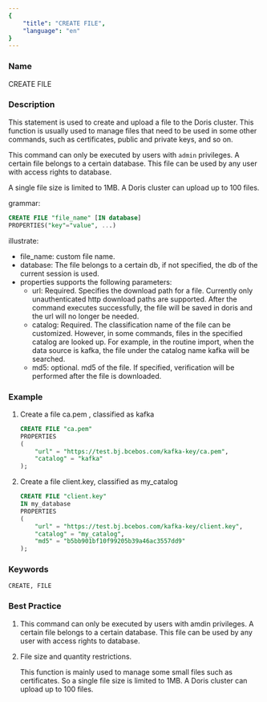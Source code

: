 ```yaml
---
{
    "title": "CREATE FILE",
    "language": "en"
}
---
```


<!--
Licensed to the Apache Software Foundation (ASF) under one
or more contributor license agreements.  See the NOTICE file
distributed with this work for additional information
regarding copyright ownership.  The ASF licenses this file
to you under the Apache License, Version 2.0 (the
"License"); you may not use this file except in compliance
with the License.  You may obtain a copy of the License at

  http://www.apache.org/licenses/LICENSE-2.0

Unless required by applicable law or agreed to in writing,
software distributed under the License is distributed on an
"AS IS" BASIS, WITHOUT WARRANTIES OR CONDITIONS OF ANY
KIND, either express or implied.  See the License for the
specific language governing permissions and limitations
under the License.
-->



### Name

CREATE FILE

### Description

This statement is used to create and upload a file to the Doris cluster.
This function is usually used to manage files that need to be used in some other commands, such as certificates, public and private keys, and so on.

This command can only be executed by users with `admin` privileges.
A certain file belongs to a certain database. This file can be used by any user with access rights to database.

A single file size is limited to 1MB.
A Doris cluster can upload up to 100 files.

grammar:

```sql
CREATE FILE "file_name" [IN database]
PROPERTIES("key"="value", ...)
```

illustrate:

- file_name: custom file name.
- database: The file belongs to a certain db, if not specified, the db of the current session is used.
- properties supports the following parameters:
    - url: Required. Specifies the download path for a file. Currently only unauthenticated http download paths are supported. After the command executes successfully, the file will be saved in doris and the url will no longer be needed.
    - catalog: Required. The classification name of the file can be customized. However, in some commands, files in the specified catalog are looked up. For example, in the routine import, when the data source is kafka, the file under the catalog name kafka will be searched.
    - md5: optional. md5 of the file. If specified, verification will be performed after the file is downloaded.

### Example

1. Create a file ca.pem , classified as kafka

   ```sql
   CREATE FILE "ca.pem"
   PROPERTIES
   (
       "url" = "https://test.bj.bcebos.com/kafka-key/ca.pem",
       "catalog" = "kafka"
   );
   ```

2. Create a file client.key, classified as my_catalog

   ```sql
   CREATE FILE "client.key"
   IN my_database
   PROPERTIES
   (
       "url" = "https://test.bj.bcebos.com/kafka-key/client.key",
       "catalog" = "my_catalog",
       "md5" = "b5bb901bf10f99205b39a46ac3557dd9"
   );
   ```

### Keywords

```text
CREATE, FILE
```

### Best Practice

1. This command can only be executed by users with amdin privileges. A certain file belongs to a certain database. This file can be used by any user with access rights to database.

2. File size and quantity restrictions.

   This function is mainly used to manage some small files such as certificates. So a single file size is limited to 1MB. A Doris cluster can upload up to 100 files.

